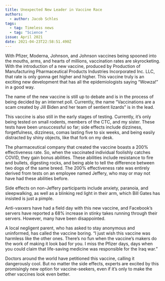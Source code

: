 ```yaml
---
title: Unexpected New Leader in Vaccine Race
authors:
  - author: Jacob Schles
tags:
  - tag: Timeless news
  - tag: "Science "
issue: April 2021
date: 2021-04-23T22:58:51.490Z
---
```

With Pfizer, Moderna, Johnson, and Johnson vaccines being spooned into the mouths, arms, and hearts of millions, vaccination rates are skyrocketing. With the introduction of a new vaccine, produced by Production of Manufacturing Pharmaceutical Products Industries Incorporated Inc. LLC, that rate is only gonna get higher and higher. This vaccine truly is an exciting new development that has all the epidemiologists saying “Wowza!” in a good way.

The name of the new vaccine is still up to debate and is in the process of being decided by an internet poll. Currently, the name “Vaccinations are a scam created by Jill Biden and her team of sentient lizards” is in the lead. 

This vaccine is also still in the early stages of testing. Currently, it’s only being tested on small rodents, members of the CTC, and my sister. These tests have been unsuccessful so far; side effects include dizziness, forgetfulness, dizziness, comas lasting five to six weeks, and being easily distracted by shiny objects, like that fork on my desk. 

The pharmaceutical company that created the vaccine boasts a 200% effectiveness rate. So, when the vaccinated individual foolishly catches COVID, they gain bonus abilities. These abilities include resistance to fire and bullets, digesting rocks, and being able to tell the difference between two dogs of the same breed. The 200% effectiveness rate was entirely derived from tests on an employee named Jeffery, who may or may not have had these abilities before. 

Side effects on non-Jeffery participants include anxiety, paranoia, and sleepwalking, as well as a blinking red light in their arm, which Bill Gates has insisted is just a pimple.

Anti-vaxxers have had a field day with this new vaccine, and Facebook’s servers have reported a 68% increase in stinky takes running through their servers. However, many have been disappointed. 

A local negligent parent, who has asked to stay anonymous and uninformed, has called the vaccine boring. “I just wish this vaccine was harmless like the other ones. There’s no fun when the vaccine’s makers do the work of making it look bad for you. I miss the Pfizer days, days when you could claim that life-saving medicine was responsible for the Iraq war.”

Doctors around the world have petitioned this vaccine, calling it dangerously cool. But no matter the side effects, experts are excited by this promisingly new option for vaccine-seekers, even if it’s only to make the other vaccines look even better.